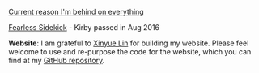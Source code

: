 [Current reason I'm behind on everything](pasha.jpg)

[Fearless Sidekick](muddypaws.jpg) - Kirby passed in Aug 2016

**Website**: I am grateful to [Xinyue Lin](https://xinyue-lin.com/) for building my website. Please feel welcome to use and re-purpose the code for the website, which you can find at my [GitHub repository](https://github.com/gautamrao/gautamrao.github.io). 
